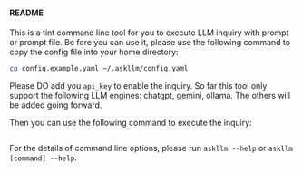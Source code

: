 #### README

This is a tint command line tool for you to execute LLM inquiry with prompt or prompt file. Be fore you can use it, please use the following command to copy the config file into your home directory:
```bash
cp config.example.yaml ~/.askllm/config.yaml
```

Please DO add you `api_key` to enable the inquiry. So far this tool only support the following LLM engines: chatgpt, gemini, ollama. The others will be added going forward.

Then you can use the following command to execute the inquiry:
```bash
```

For the details of command line options, please run `askllm --help` or `askllm [command] --help`.
